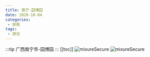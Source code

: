 ```yaml
---
title: 南宁-园博园
date: 2020-10-04
categories:
 - 旅程
tags:
 - 游记
---
```


:::tip
广西南宁市-园博园
:::
[[toc]]
<img src="http://qny.panhuaqing.cn/IMG_20201004_141723.jpg" alt="mixureSecure">
<img src="http://qny.panhuaqing.cn/IMG_20201004_170133.jpg" alt="mixureSecure">